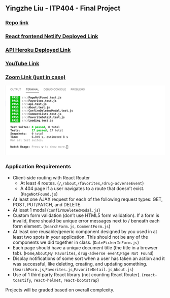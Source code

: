 ## Yingzhe Liu - ITP404 - Final Project
### [Repo link](https://github.com/YingzheLiu/myOpenFDA)
### [React frontend Netlify Deployed Link](https://nikkiliu-myopenfda.netlify.app/)
### [API Heroku Deployed Link](https://nikki-myopenfda.herokuapp.com/)
### [YouTube Link](https://youtu.be/VSNCCUPdcvU)
### [Zoom Link (just in case)](https://usc.zoom.us/rec/share/RBWEvMgWQFKUKaL3uRDKk5xzFiYKid3wcefzYCjMavztkOGKb-vXvGswrIX0-mSn.kgdu_ddRXND5NObV)

![Terminal Output For Testing](./FinalProject_TestTerminalOutput.jpg)

### Application Requirements
- Client-side routing with React Router
  - At least 4 routes. (`/`,`/about`,`/favorites`,`/drug-adverseEvent`)
  - A 404 page if a user navigates to a route that doesn’t exist. (`PageNotFound.js`)
- At least one AJAX request for each of the following request types: GET, POST, PUT/PATCH, and DELETE.
- At least 1 modal (`ConfirmDeletedModal.js`)
- Custom form validation (don’t use HTML5 form validation). If a form is invalid, there should be unique error messages next to / beneath each form element. (`SearchForm.js`, `CommentForm.js`)
- At least one reusable/generic component designed by you used in at least two spots in your application. This should not be any of the components we did together in class. (`DatePickerInForm.js`)
- Each page should have a unique document title (the title in a browser tab). (`Home`,`About`,`My Favorites`, `drug-adverse event`,`Page Not Found`)
- Display notifications of some sort when a user has taken an action and it was successful, like deleting, creating, and updating something. (`SearchForm.js`,`Favorites.js`,`FavoriteDetail.js`,`About.js`)
- Use of 1 third party React library (not counting React Router). (`react-toastify`, `react-helmet`, `react-bootstrap`)

Projects will be graded based on overall complexity.
